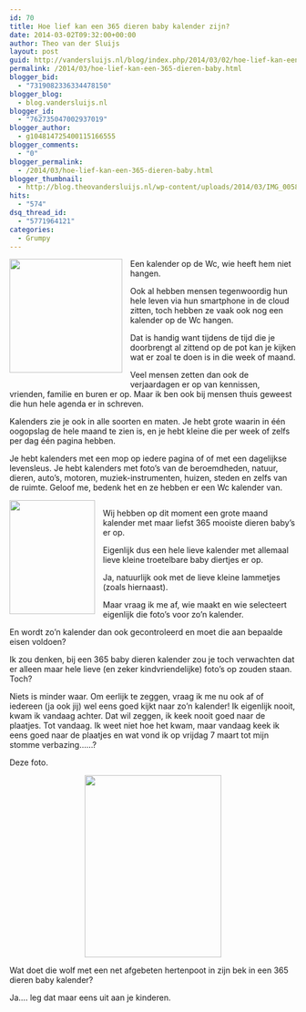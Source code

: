 ```yaml
---
id: 70
title: Hoe lief kan een 365 dieren baby kalender zijn?
date: 2014-03-02T09:32:00+00:00
author: Theo van der Sluijs
layout: post
guid: http://vandersluijs.nl/blog/index.php/2014/03/02/hoe-lief-kan-een-365-dieren-baby/
permalink: /2014/03/hoe-lief-kan-een-365-dieren-baby.html
blogger_bid:
  - "7319082336334478150"
blogger_blog:
  - blog.vandersluijs.nl
blogger_id:
  - "762735047002937019"
blogger_author:
  - g104814725400115166555
blogger_comments:
  - "0"
blogger_permalink:
  - /2014/03/hoe-lief-kan-een-365-dieren-baby.html
blogger_thumbnail:
  - http://blog.theovandersluijs.nl/wp-content/uploads/2014/03/IMG_0058.jpg
hits:
  - "574"
dsq_thread_id:
  - "5771964121"
categories:
  - Grumpy
---
```

<div style="clear: both; text-align: center;">
  <a href=https://vandersluijs.resultants-e.nl/2014/03/IMG_0058.jpg" style="clear: left; float: left; margin-bottom: 1em; margin-right: 1em;"><img border="0" src="https://vandersluijs.resultants-e.nl/2014/03/IMG_0058.jpg" height="200" width="198" /></a>
</div>

Een kalender op de Wc, wie heeft hem niet hangen.

Ook al hebben mensen tegenwoordig hun hele leven via hun smartphone in de cloud zitten, toch hebben ze vaak ook nog een kalender op de Wc hangen.

Dat is handig want tijdens de tijd die je doorbrengt al zittend op de pot kan je kijken wat er zoal te doen is in die week of maand.

Veel mensen zetten dan ook de verjaardagen er op van kennissen, vrienden, familie en buren er op. Maar ik ben ook bij mensen thuis geweest die hun hele agenda er in schreven.

<!--more-->Kalenders zie je ook in alle soorten en maten. Je hebt grote waarin in één oogopslag de hele maand te zien is, en je hebt kleine die per week of zelfs per dag één pagina hebben.

Je hebt kalenders met een mop op iedere pagina of of met een dagelijkse levensleus. Je hebt kalenders met foto&#8217;s van de beroemdheden, natuur, dieren, auto&#8217;s, motoren, muziek-instrumenten, huizen, steden en zelfs van de ruimte. Geloof me, bedenk het en ze hebben er een Wc kalender van.

<div style="clear: both; text-align: center;">
  <a href=https://vandersluijs.resultants-e.nl/2014/03/IMG_0054.jpg" style="clear: left; float: left; margin-bottom: 1em; margin-right: 1em;"><img border="0" src="https://vandersluijs.resultants-e.nl/2014/03/IMG_0054.jpg" height="200" width="150" /></a>
</div>

Wij hebben op dit moment een grote maand kalender met maar liefst 365 mooiste dieren baby&#8217;s er op.

Eigenlijk dus een hele lieve kalender met allemaal lieve kleine troetelbare baby diertjes er op.

Ja, natuurlijk ook met de lieve kleine lammetjes (zoals hiernaast).

Maar vraag ik me af, wie maakt en wie selecteert eigenlijk die foto&#8217;s voor zo&#8217;n kalender.

En wordt zo&#8217;n kalender dan ook gecontroleerd en moet die aan bepaalde eisen voldoen?

Ik zou denken, bij een 365 baby dieren kalender zou je toch verwachten dat er alleen maar hele lieve (en zeker kindvriendelijke) foto&#8217;s op zouden staan. Toch?

Niets is minder waar. Om eerlijk te zeggen, vraag ik me nu ook af of iedereen (ja ook jij) wel eens goed kijkt naar zo&#8217;n kalender! Ik eigenlijk nooit, kwam ik vandaag achter. Dat wil zeggen, ik keek nooit goed naar de plaatjes. Tot vandaag. Ik weet niet hoe het kwam, maar vandaag keek ik eens goed naar de plaatjes en wat vond ik op vrijdag 7 maart tot mijn stomme verbazing&#8230;&#8230;?

Deze foto.

<div style="clear: both; text-align: center;">
  <a href=https://vandersluijs.resultants-e.nl/2014/03/IMG_0055.jpg" style="margin-left: 1em; margin-right: 1em;"><img border="0" src="https://vandersluijs.resultants-e.nl/2014/03/IMG_0055.jpg" height="320" width="240" /></a>
</div>

Wat doet die wolf met een net afgebeten hertenpoot in zijn bek in een 365 dieren baby kalender?

Ja&#8230;. leg dat maar eens uit aan je kinderen.